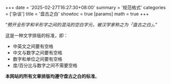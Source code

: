 +++
date = '2025-02-27T16:27:30+08:00'
summary = '规范格式'
categories = ['杂谈']
title = '盘古之白'
showtoc = true
[params]
    math = true
+++

“*劈开全形字和半形字之间的混沌的空白字元，被汉学家称之为「盘古之白」。*”  

这是一种文字排版的标准，即：

- 中英文之间要有空格
- 中文与数字之间要有空格
- 数字和单位之间要有空格
- 度/百分比与数字之间不需要空格

**本网站的所有文章排版均遵守盘古之白的标准**。   
